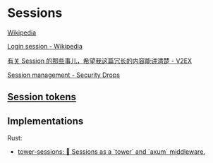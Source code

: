 # Sessions
[Wikipedia](https://en.wikipedia.org/wiki/Session_(computer_science))

[Login session - Wikipedia](https://en.wikipedia.org/wiki/Login_session)

[有关 Session 的那些事儿，希望我这篇冗长的内容能讲清楚 - V2EX](https://www.v2ex.com/t/656457)

[Session management - Security Drops](https://www.securitydrops.com/session-management/)

## [Session tokens](https://en.wikipedia.org/wiki/Session_ID)

## Implementations
Rust:
- [tower-sessions: 🥠 Sessions as a \`tower\` and \`axum\` middleware.](https://github.com/maxcountryman/tower-sessions)
